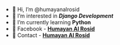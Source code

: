 - 👋 Hi, I’m @humayanalrosid
- 👀 I’m interested in **_Django Development_**
- 🌱 I’m currently learning **Python**
- 📱 Facebook - **[Humayan Al Rosid](https://facebook.com/humayan01)**
- 📲 Contact - **[Humayan Al Rosid](mailto:humayanalrosid3@gmail.com?subject=Greet&body=Nice%20To%20Meet%20You%20😊%20😊)**
<!---
humayanalrosid/humayanalrosid is a ✨ special ✨ repository because its `README.md` (this file) appears on your GitHub profile.
You can click the Preview link to take a look at your changes.
--->
